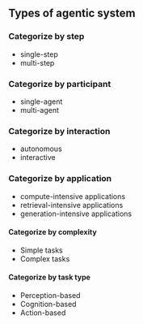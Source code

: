 ## Types of agentic system

### Categorize by step
- single-step
- multi-step

### Categorize by participant
- single-agent
- multi-agent

### Categorize by interaction
- autonomous
- interactive

### Categorize by application
- compute-intensive applications
- retrieval-intensive applications
- generation-intensive applications

#### Categorize by complexity
- Simple tasks
- Complex tasks

#### Categorize by task type
- Perception-based
- Cognition-based
- Action-based